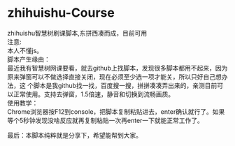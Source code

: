 # zhihuishu-Course
zhihuishu智慧树刷课脚本,东拼西凑而成，目前可用  
注意:  
本人不懂js。  
脚本产生缘由：  
  最近我有智慧树网课要看，就去github上找脚本，发现很多脚本都用不起来，因为原来弹窗可以不做选择直接关闭，现在必须至少选一项才能关，所以只好自己想办法，这  个脚本是我github找一找，百度搜一搜，拼拼凑凑弄出来的，亲测目前可以正常使用。支持去弹窗，1.5倍速，静音和切换到流畅画质。  
使用教学：   
Chrome浏览器按F12到console，把脚本复制粘贴进去，enter确认就行了。如果等个5秒钟发现没啥反应就再复制粘贴一次再enter一下就能正常工作了。  

最后：本脚本纯粹就是分享下，希望能帮到大家。  

  
